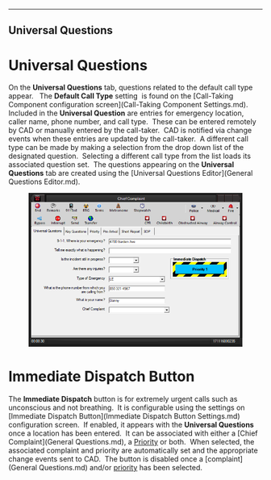   -------------------------
  **Universal Questions**
  -------------------------

# Universal Questions

On the **Universal Questions** tab, questions related to the default
call type appear.   The **Default Call Type** setting  is found on the
[Call-Taking Component configuration screen](Call-Taking Component Settings.md).  Included in the
**Universal Question** are entries for emergency location, caller name,
phone number, and call type.  These can be entered remotely by CAD or
manually entered by the call-taker.  CAD is notified via change events
when these entries are updated by the call-taker.  A different call type
can be made by making a selection from the drop down list of the
designated question.  Selecting a different call type from the list
loads its associated question set.  The questions appearing on the
**Universal Questions** tab are created using the [Universal Questions
Editor](General Questions Editor.md).

<figure><img src=".gitbook/assets/All Caller Questions_files/image001.png" alt=""><figcaption></figcaption></figure> 

# Immediate Dispatch Button

The **Immediate Dispatch** button is for extremely urgent calls such as
unconscious and not breathing.  It is configurable using the settings on
[Immediate Dispatch
Button](Immediate Dispatch Button Settings.md) configuration
screen.  If enabled, it appears with the **Universal Questions** once a
location has been entered.  It can be associated with either a [Chief
Complaint](General Questions.md), a [Priority](Priorities.md) or
both.  When selected, the associated complaint and priority are
automatically set and the appropriate change events sent to CAD.  The
button is disabled once a [complaint](General Questions.md) and/or
[priority](Priorities.md) has been selected.
